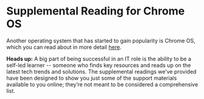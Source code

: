 # Supplemental Reading for Chrome OS

Another operating system that has started to gain popularity is Chrome OS, which you can read about in more detail [here](https://en.wikipedia.org/wiki/Chrome_OS).

**Heads up:** A big part of being successful in an IT role is the ability to be a self-led learner -- someone who finds key resources and reads up on the latest tech trends and solutions. The supplemental readings we’ve provided have been designed to show you just some of the support materials available to you online; they’re not meant to be considered a comprehensive list.